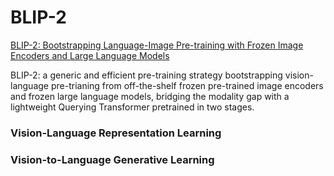 # BLIP-2
[BLIP-2: Bootstrapping Language-Image Pre-training with Frozen Image Encoders and Large Language Models](https://proceedings.mlr.press/v202/li23q/li23q.pdf) 

BLIP-2: a generic and efficient pre-training strategy bootstrapping vision-language pre-trianing from off-the-shelf frozen pre-trained image encoders and frozen large language models, bridging the modality gap with a lightweight Querying Transformer pretrained in two stages.


### Vision-Language Representation Learning

### Vision-to-Language Generative Learning
